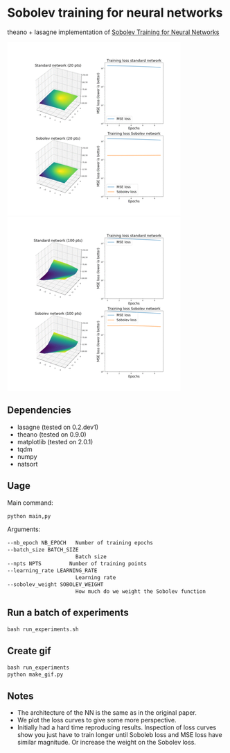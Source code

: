 # Sobolev training for neural networks

theano + lasagne implementation of [Sobolev Training for Neural Networks](https://arxiv.org/abs/1706.04859)

![Sobolev with 20 pts](figures/tang_20pts.gif)
![Sobolev with 100 pts](figures/tang_100pts.gif)


## Dependencies

- lasagne (tested on 0.2.dev1)
- theano (tested on 0.9.0)
- matplotlib (tested on 2.0.1)
- tqdm
- numpy
- natsort


## Uage

Main command:

	python main,py

Arguments:


	--nb_epoch NB_EPOCH   Number of training epochs
	--batch_size BATCH_SIZE
	                      Batch size
	--npts NPTS         Number of training points
	--learning_rate LEARNING_RATE
	                      Learning rate
	--sobolev_weight SOBOLEV_WEIGHT
	                      How much do we weight the Sobolev function


## Run a batch of experiments

	bash run_experiments.sh


## Create gif

	bash run_experiments
	python make_gif.py


## Notes

- The architecture of the NN is the same as in the original paper.
- We plot the loss curves to give some more perspective.
- Initially had a hard time reproducing results. Inspection of loss curves show you just have to train longer until Soboleb loss and MSE loss have similar magnitude. Or increase the weight on the Sobolev loss.